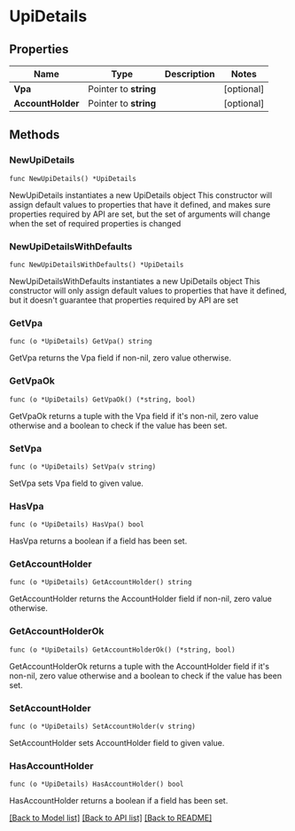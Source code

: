 # UpiDetails

## Properties

Name | Type | Description | Notes
------------ | ------------- | ------------- | -------------
**Vpa** | Pointer to **string** |  | [optional] 
**AccountHolder** | Pointer to **string** |  | [optional] 

## Methods

### NewUpiDetails

`func NewUpiDetails() *UpiDetails`

NewUpiDetails instantiates a new UpiDetails object
This constructor will assign default values to properties that have it defined,
and makes sure properties required by API are set, but the set of arguments
will change when the set of required properties is changed

### NewUpiDetailsWithDefaults

`func NewUpiDetailsWithDefaults() *UpiDetails`

NewUpiDetailsWithDefaults instantiates a new UpiDetails object
This constructor will only assign default values to properties that have it defined,
but it doesn't guarantee that properties required by API are set

### GetVpa

`func (o *UpiDetails) GetVpa() string`

GetVpa returns the Vpa field if non-nil, zero value otherwise.

### GetVpaOk

`func (o *UpiDetails) GetVpaOk() (*string, bool)`

GetVpaOk returns a tuple with the Vpa field if it's non-nil, zero value otherwise
and a boolean to check if the value has been set.

### SetVpa

`func (o *UpiDetails) SetVpa(v string)`

SetVpa sets Vpa field to given value.

### HasVpa

`func (o *UpiDetails) HasVpa() bool`

HasVpa returns a boolean if a field has been set.

### GetAccountHolder

`func (o *UpiDetails) GetAccountHolder() string`

GetAccountHolder returns the AccountHolder field if non-nil, zero value otherwise.

### GetAccountHolderOk

`func (o *UpiDetails) GetAccountHolderOk() (*string, bool)`

GetAccountHolderOk returns a tuple with the AccountHolder field if it's non-nil, zero value otherwise
and a boolean to check if the value has been set.

### SetAccountHolder

`func (o *UpiDetails) SetAccountHolder(v string)`

SetAccountHolder sets AccountHolder field to given value.

### HasAccountHolder

`func (o *UpiDetails) HasAccountHolder() bool`

HasAccountHolder returns a boolean if a field has been set.


[[Back to Model list]](../README.md#documentation-for-models) [[Back to API list]](../README.md#documentation-for-api-endpoints) [[Back to README]](../README.md)


